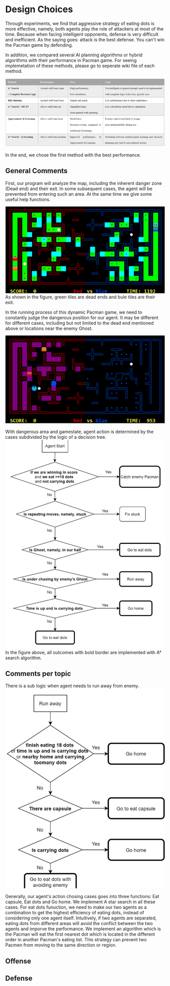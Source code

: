 # Design Choices

Through experiments, we find that aggressive strategy of eating dots is more effective, namely, both agents play the role of attackers at most of the time. Because when facing intelligent opponents, defense is very difficult and inefficient. As the saying goes: attack is the best defense. You can't win the Pacman game by defending.

In addition, we compared several AI planning algorithms or hybrid algorithms with their performance in Pacman game. For seeing implemetation of these methods, please go to seperate wiki file of each method. 

![Comparison of Methods](images/Methods_comparison.png)

In the end, we chose the first method with the best performance.

## General Comments

First, our program will analyze the map, including the inherent danger zone (Dead end) and their exit. In some subsequent cases, the agent will be prevented from entering such an area. At the same time we give some useful help functions.

![Dead Ends and their Exit](images/DeadEnd.png)
As shown in the figure, green tiles are dead ends and bule tiles are their exit.

In the running process of this dynamic Pacman game, we need to constantly judge the dangerous position for our agent. It may be different for different cases, including but not limited to the dead end mentioned above or locations near the enemy Ghost.

![Dangerous Area for one of our Agent in this Game State](images/Dangerous_area.png)

With dangerous area and gamestate, agent action is determined by the cases subdivided by the logic of a decision tree.
![Action Choosing Decision Logic](images/action_choosing_DT.png)
In the figure above, all outcomes with bold border are implemented with A* search algorithm.

## Comments per topic

There is a sub logic when agent needs to run away from enemy. 
![Action Logic when Run away](images/Run_away.png)

Generally, our agent's action chosing cases goes into three functions: Eat capsule, Eat dots and Go home. We implement A star search in all these cases. For eat dots funuction, we need to make our two agents as a combination to get the highest efficiency of eating dots, instead of considering only one agent itself. Intuitively, if two agents are separated, eating dots from different areas will avoid the conflict between the two agents and imporve the performance. We implement an algorithm which is the Pacman will eat the first nearest dot which is located in the different order in another Pacman's eating list. This strategy can prevent two Pacmen from moving to the same direction or region.


## Offense

## Defense
